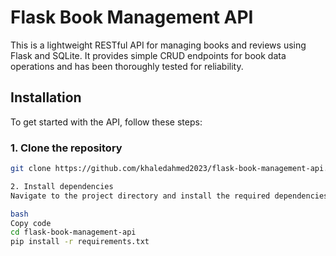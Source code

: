 # Flask Book Management API

This is a lightweight RESTful API for managing books and reviews using Flask and SQLite. It provides simple CRUD endpoints for book data operations and has been thoroughly tested for reliability.

## Installation

To get started with the API, follow these steps:

### 1. Clone the repository

```bash
git clone https://github.com/khaledahmed2023/flask-book-management-api.git

2. Install dependencies
Navigate to the project directory and install the required dependencies:

bash
Copy code
cd flask-book-management-api
pip install -r requirements.txt

